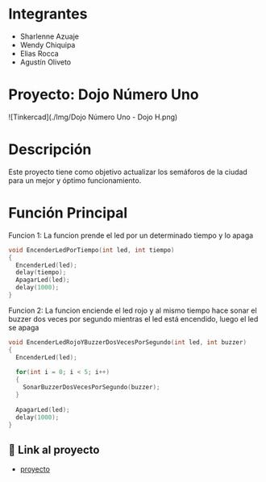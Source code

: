 # Integrantes
- Sharlenne Azuaje
- Wendy Chiquipa
- Elias Rocca
- Agustín Oliveto

# Proyecto: Dojo Número Uno
![Tinkercad](./Img/Dojo Número Uno - Dojo H.png)

# Descripción
Este proyecto tiene como objetivo actualizar los semáforos de la ciudad para un mejor y óptimo funcionamiento.

# Función Principal

Funcion 1: La funcion prende el led por un determinado tiempo y lo apaga
~~~ C (lenguaje en el que esta escrito)
void EncenderLedPorTiempo(int led, int tiempo)
{
  EncenderLed(led);
  delay(tiempo);
  ApagarLed(led);
  delay(1000); 
}
~~~
Funcion 2: La funcion enciende el led rojo y al mismo tiempo hace sonar el buzzer dos veces por segundo mientras el led está encendido, luego el led se apaga
~~~ C (lenguaje en el que esta escrito)
void EncenderLedRojoYBuzzerDosVecesPorSegundo(int led, int buzzer)
{
  EncenderLed(led);
  
  for(int i = 0; i < 5; i++)
  {
    SonarBuzzerDosVecesPorSegundo(buzzer);
  }
  
  ApagarLed(led);
  delay(1000);
}
~~~

## :robot: Link al proyecto
- [proyecto](https://www.tinkercad.com/things/dSfbUc2Lc69-dojo-numero-uno-dojo-h/editel?sharecode=Z_gw_-dxREFckGpO99LlNH7r6ErDzkeIa0GSYhMdU7U)


